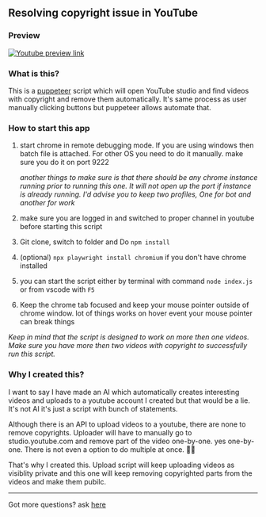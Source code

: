 ## Resolving copyright issue in YouTube

### Preview

[![Youtube preview link](https://user-images.githubusercontent.com/6497827/80703828-2201e880-8b01-11ea-89ad-925ff2d32cdb.png)](https://www.youtube.com/watch?v=7BBrMG7ch5M)

### What is this?

This is a [puppeteer](https://pptr.dev) script which will open YouTube studio and find videos with copyright and remove them automatically. It's same process as user manually clicking buttons but puppeteer allows automate that. 

### How to start this app

1. start chrome in remote debugging mode. If you are using windows then batch file is attached. For other OS you need to do it manually. make sure you do it on port 9222
   
    *another things to make sure is that there should be any chrome instance running prior to running this one. It will not open up the port if instance is already running. I'd advise you to keep two profiles, One for bot and another for work*

1. make sure you are logged in and switched to proper channel in youtube before starting this script
1. Git clone, switch to folder and Do `npm install`
1. (optional) `npx playwright install chromium` if you don't have chrome installed
1. you can start the script either by terminal with command `node index.js` or from vscode with `F5`
1. Keep the chrome tab focused and keep your mouse pointer outside of chrome window. lot of things works on hover event your mouse pointer can break things

*Keep in mind that the script is designed to work on more then one videos. Make sure you have more then two videos with copyright to successfully run this script.*

### Why I created this?

I want to say I have made an AI which automatically creates interesting videos and uploads to a youtube account I created but that would be a lie. It's not AI it's just a script with bunch of statements. 

Although there is an API to upload videos to a youtube, there are none to remove copyrights. Uploader will have to manually go to studio.youtube.com and remove part of the video one-by-one. yes one-by-one. There is not even a option to do multiple at once. 🤷‍♂️

That's why I created this. Upload script will keep uploading videos as visiblity private and this one will keep removing copyrighted parts from the videos and make them pubilc. 

---

Got more questions? ask [here](https://github.com/vasani-arpit/Youtube-remove-copyright/issues/new)
